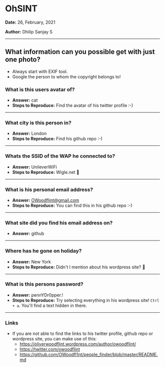 # OhSINT

**Date:** 26, February, 2021

**Author:** Dhilip Sanjay S

---

## What information can you possible get with just one photo?
- Always start with EXIF tool.
- Google the person to whom the copyright belongs to!

### What is this users avatar of?
- **Answer:** cat
- **Steps to Reproduce:** Find the avatar of his twitter profile :-)

---

### What city is this person in?
- **Answer:** London
- **Steps to Reproduce:** Find his github repo :-) 

---

### Whats the SSID of the WAP he connected to?
- **Answer:** UnileverWiFi
- **Steps to Reproduce:** Wigle.net :shushing_face:

---

### What is his personal email address?
- **Answer:** OWoodflint@gmail.com
- **Steps to Reproduce:** You can find this in his github repo :-)

---

### What site did you find his email address on?
- **Answer:** github

---

### Where has he gone on holiday?
- **Answer:** New York
- **Steps to Reproduce:** Didn't I mention about his wordpress site? :thinking:

---

### What is this persons password?
- **Answer:** pennYDr0pper.!
- **Steps to Reproduce:** Try selecting everything in his wordpress site! `Ctrl + a`. You'll find a text hidden in there.

---

### Links
- If you are not able to find the links to his twitter profile, github repo or wordpress site, you can make use of this:
    - https://oliverwoodflint.wordpress.com/author/owoodflint/
    - https://twitter.com/owoodflint
    - https://github.com/OWoodfl1nt/people_finder/blob/master/README.md